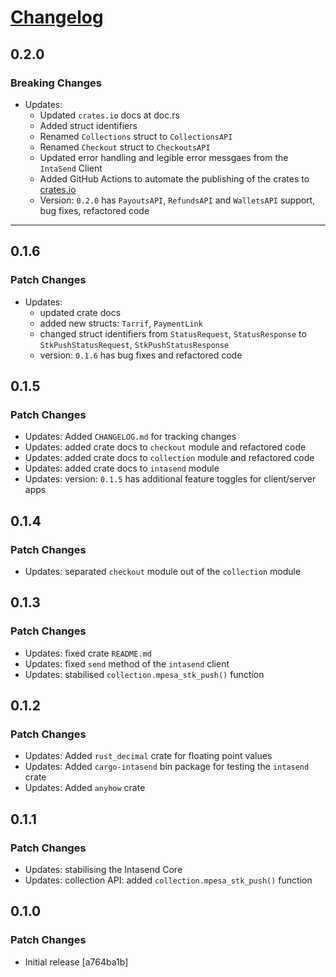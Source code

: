 # [Changelog](https://github.com/MikeTeddyOmondi/intasend-rs/CHANGELOG.md)

## 0.2.0

### Breaking Changes

- Updates:
  - Updated `crates.io` docs at doc.rs
  - Added struct identifiers
  - Renamed `Collections` struct to `CollectionsAPI`
  - Renamed `Checkout` struct to `CheckoutsAPI`
  - Updated error handling and legible error messgaes from the `IntaSend` Client 
  - Added GitHub Actions to automate the publishing of the crates to [crates.io](https://crates.io)
  - Version: `0.2.0` has `PayoutsAPI`, `RefundsAPI` and `WalletsAPI` support, bug fixes, refactored code

---

## 0.1.6

### Patch Changes

- Updates:
  - updated crate docs
  - added new structs: `Tarrif`, `PaymentLink`
  - changed struct identifiers from `StatusRequest`, `StatusResponse` to `StkPushStatusRequest`, `StkPushStatusResponse`
  - version: `0.1.6` has bug fixes and refactored code

## 0.1.5

### Patch Changes

- Updates: Added `CHANGELOG.md` for tracking changes
- Updates: added crate docs to `checkout` module and refactored code
- Updates: added crate docs to `collection` module and refactored code
- Updates: added crate docs to `intasend` module
- Updates: version: `0.1.5` has additional feature toggles for client/server apps

## 0.1.4

### Patch Changes

- Updates: separated `checkout` module out of the `collection` module

## 0.1.3

### Patch Changes

- Updates: fixed crate `README.md`
- Updates: fixed `send` method of the `intasend` client
- Updates: stabilised `collection.mpesa_stk_push()` function

## 0.1.2

### Patch Changes

- Updates: Added `rust_decimal` crate for floating point values
- Updates: Added `cargo-intasend` bin package for testing the `intasend` crate
- Updates: Added `anyhow` crate

## 0.1.1

### Patch Changes

- Updates: stabilising the Intasend Core
- Updates: collection API: added `collection.mpesa_stk_push()` function

## 0.1.0

### Patch Changes

- Initial release [a764ba1b]
